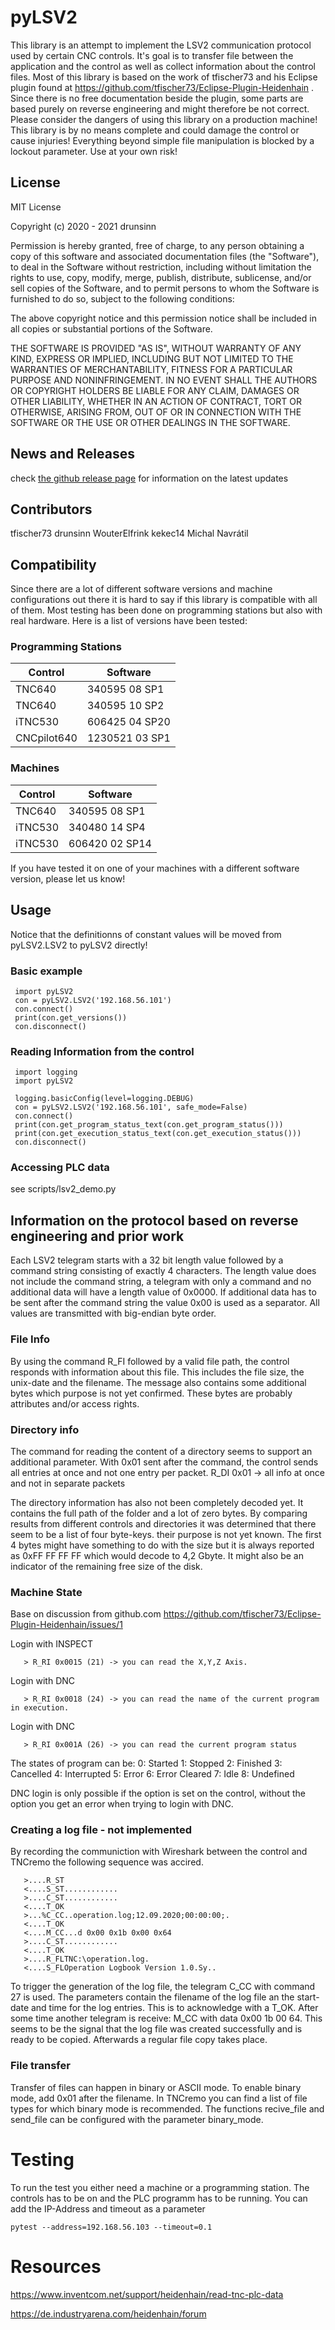 # pyLSV2
 This library is an attempt to implement the LSV2 communication protocol used by certain CNC controls. It's goal is to transfer file between the application and the control as well as collect information about the control files.
 Most of this library is based on the work of tfischer73 and his Eclipse plugin found at https://github.com/tfischer73/Eclipse-Plugin-Heidenhain . Since there is no free  documentation beside the plugin, some parts are based purely on reverse engineering and might therefore be not correct.
 Please consider the dangers of using this library on a production machine! This library is by no means complete and could damage the control or cause injuries! Everything beyond simple file manipulation is blocked by a lockout parameter. Use at your own risk!

## License
 MIT License

 Copyright (c) 2020 - 2021 drunsinn

 Permission is hereby granted, free of charge, to any person obtaining a copy
 of this software and associated documentation files (the "Software"), to deal
 in the Software without restriction, including without limitation the rights
 to use, copy, modify, merge, publish, distribute, sublicense, and/or sell
 copies of the Software, and to permit persons to whom the Software is
 furnished to do so, subject to the following conditions:

 The above copyright notice and this permission notice shall be included in all
 copies or substantial portions of the Software.

 THE SOFTWARE IS PROVIDED "AS IS", WITHOUT WARRANTY OF ANY KIND, EXPRESS OR
 IMPLIED, INCLUDING BUT NOT LIMITED TO THE WARRANTIES OF MERCHANTABILITY,
 FITNESS FOR A PARTICULAR PURPOSE AND NONINFRINGEMENT. IN NO EVENT SHALL THE
 AUTHORS OR COPYRIGHT HOLDERS BE LIABLE FOR ANY CLAIM, DAMAGES OR OTHER
 LIABILITY, WHETHER IN AN ACTION OF CONTRACT, TORT OR OTHERWISE, ARISING FROM,
 OUT OF OR IN CONNECTION WITH THE SOFTWARE OR THE USE OR OTHER DEALINGS IN THE
 SOFTWARE.

## News and Releases
check [the github release page](https://github.com/drunsinn/pyLSV2/releases) for information on the latest updates

## Contributors
tfischer73
drunsinn
WouterElfrink
kekec14
Michal Navrátil

## Compatibility
Since there are a lot of different software versions and machine configurations out there 
it is hard to say if this library is compatible with all of them. Most testing has been done 
on programming stations but also with real hardware. Here is a list of versions have been tested:

### Programming Stations
| Control     | Software       |
|-------------|----------------|
| TNC640      | 340595 08 SP1  |
| TNC640      | 340595 10 SP2  |
| iTNC530     | 606425 04 SP20 |
| CNCpilot640 | 1230521 03 SP1 |

### Machines
| Control     | Software       |
|-------------|----------------|
| TNC640      | 340595 08 SP1  |
| iTNC530     | 340480 14 SP4  |
| iTNC530     | 606420 02 SP14 |

If you have tested it on one of your machines with a different software version, please let us know!

## Usage
Notice that the definitionns of constant values will be moved from pyLSV2.LSV2 to pyLSV2 directly!

### Basic example
```
 import pyLSV2
 con = pyLSV2.LSV2('192.168.56.101')
 con.connect()
 print(con.get_versions())
 con.disconnect()
```

### Reading Information from the control
```
 import logging
 import pyLSV2
 
 logging.basicConfig(level=logging.DEBUG)
 con = pyLSV2.LSV2('192.168.56.101', safe_mode=False)
 con.connect()
 print(con.get_program_status_text(con.get_program_status()))
 print(con.get_execution_status_text(con.get_execution_status()))
 con.disconnect()
```

### Accessing PLC data 
see scripts/lsv2_demo.py

## Information on the protocol based on reverse engineering and prior work
 Each LSV2 telegram starts with a 32 bit length value followed by a command string consisting of exactly 4 characters. The length value does not include the command string, a telegram with only a command and no additional data will have a length value of 0x0000.
 If additional data has to be sent after the command string the value 0x00 is used as a separator.
 All values are transmitted with big-endian byte order.

### File Info
 By using the command R_FI followed by a valid file path, the control responds with information about this file. This includes the file size, the unix-date and the filename.
 The message also contains some additional bytes which purpose is not yet confirmed. These bytes are probably attributes and/or access rights.

### Directory info
 The command for reading the content of a directory seems to support an additional parameter. With 0x01 sent after the command, the control sends all entries at once and not one entry per packet.
 R_DI 0x01 -> all info at once and not in separate packets

 The directory information has also not been completely decoded yet. It contains the full path of the folder and a lot of zero bytes. By comparing results from different controls and directories it was determined that there seem to be a list of four byte-keys. their purpose is not yet known.
 The first 4 bytes might have something to do with the size but it is always reported as 0xFF FF FF FF which would decode to 4,2 Gbyte. It might also be an indicator of the remaining free size of the disk.

### Machine State
 Base on discussion from github.com https://github.com/tfischer73/Eclipse-Plugin-Heidenhain/issues/1

 Login with INSPECT
```
   > R_RI 0x0015 (21) -> you can read the X,Y,Z Axis.
```

 Login with DNC
```
   > R_RI 0x0018 (24) -> you can read the name of the current program in execution.
```

 Login with DNC
```
   > R_RI 0x001A (26) -> you can read the current program status
```
   The states of program can be:
   0: Started
   1: Stopped
   2: Finished
   3: Cancelled
   4: Interrupted
   5: Error
   6: Error Cleared
   7: Idle
   8: Undefined

DNC login is only possible if the option is set on the control, without the option you get an error when trying to login with DNC.

### Creating a log file - not implemented
 By recording the communiction with Wireshark between the control and TNCremo the following sequence was accired.

```
   >....R_ST
   <....S_ST............
   >....C_ST............
   <....T_OK
   >...%C_CC..operation.log;12.09.2020;00:00:00;.
   <....T_OK
   <....M_CC...d 0x00 0x1b 0x00 0x64
   >....C_ST............
   <....T_OK
   >....R_FLTNC:\operation.log.
   <....S_FLOperation Logbook Version 1.0.Sy..
```

 To trigger the generation of the log file, the telegram C_CC with command 27 is used. The parameters contain the filename of the log file an the start-date and time for the log entries.
 This is to acknowledge with a T_OK. After some time another telegram is receive: M_CC with data 0x00 1b 00 64. This seems to be the signal that the log file was created successfully and is ready to be copied.
 Afterwards a regular file copy takes place.

### File transfer
 Transfer of files can happen in binary or ASCII mode. To enable binary mode, add 0x01 after the filename. In TNCremo you can find a list of file types for which binary mode is recommended.
 The functions recive_file and send_file can be configured with the parameter binary_mode.

# Testing
To run the test you either need a machine or a programming station. The controls has to be on and the 
PLC programm has to be running. You can add the IP-Address and timeout as a parameter
```
pytest --address=192.168.56.103 --timeout=0.1
```

# Resources
https://www.inventcom.net/support/heidenhain/read-tnc-plc-data

https://de.industryarena.com/heidenhain/forum
